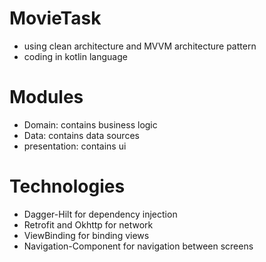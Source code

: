 # MovieTask

- using clean architecture and MVVM architecture pattern
- coding in kotlin language

# Modules
- Domain: contains business logic
- Data: contains data sources
- presentation: contains ui

# Technologies
- Dagger-Hilt for dependency injection
- Retrofit and Okhttp for network
- ViewBinding for binding views
- Navigation-Component for navigation between screens
